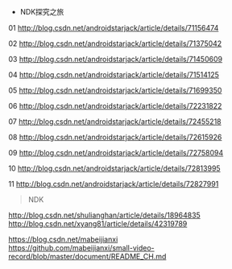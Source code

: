  - NDK探究之旅
 
01  http://blog.csdn.net/androidstarjack/article/details/71156474

02  http://blog.csdn.net/androidstarjack/article/details/71375042

03  http://blog.csdn.net/androidstarjack/article/details/71450609

04  http://blog.csdn.net/androidstarjack/article/details/71514125

05  http://blog.csdn.net/androidstarjack/article/details/71699350

06  http://blog.csdn.net/androidstarjack/article/details/72231822

07  http://blog.csdn.net/androidstarjack/article/details/72455218

08  http://blog.csdn.net/androidstarjack/article/details/72615926

09  http://blog.csdn.net/androidstarjack/article/details/72758094

10  http://blog.csdn.net/androidstarjack/article/details/72813995

11  http://blog.csdn.net/androidstarjack/article/details/72827991

> NDK  

http://blog.csdn.net/shulianghan/article/details/18964835
http://blog.csdn.net/xyang81/article/details/42319789  

https://blog.csdn.net/mabeijianxi  
https://github.com/mabeijianxi/small-video-record/blob/master/document/README_CH.md  

